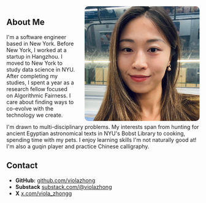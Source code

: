 <img class='profile-picture' src='profile.jpg' align="right" style="width: 300px; height: auto; margin-left: 25px; border-radius: 10px;">

## About Me

I'm a software engineer based in New York. Before New York, I worked at a startup in Hangzhou. I moved to New York to study data science in NYU. After completing my studies, I spent a year as a research fellow focused on Algorithmic Fairness. I care about finding ways to co-evolve with the technology we create.

I'm drawn to multi-disciplinary problems. My interests span from hunting for ancient Egyptian astronomical texts in NYU's Bobst Library to cooking, spending time with my pets. I enjoy learning skills I'm not naturally good at! I'm also a guqin player and practice Chinese calligraphy.

## Contact
- **GitHub:** [github.com/violazhong](https://github.com/violazhong)
- **Substack** [substack.com/@violazhong](https://substack.com/@violazhong)
- **X** [x.com/viola_zhongg](https://x.com/viola_zhongg)
